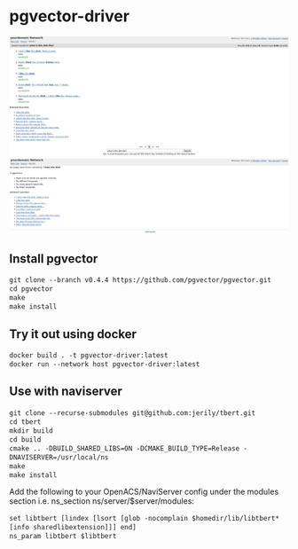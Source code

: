 # pgvector-driver

![Sample Screenshot - Related Searches in OpenACS with PostgreSQL FTS results](related-searches-screenshot-1.png "Sample Screenshot - Related Searches when PostgreSQL FTS found matching records")
![Sample Screenshot - Related Searches in OpenACS without results from PostgreSQL FTS](related-searches-screenshot-2.png "Sample Screenshot - Related Searches when PostgreSQL FTS did NOT find matching records")

## Install pgvector
```
git clone --branch v0.4.4 https://github.com/pgvector/pgvector.git
cd pgvector
make
make install
```

## Try it out using docker
```
docker build . -t pgvector-driver:latest
docker run --network host pgvector-driver:latest
```

## Use with naviserver
```
git clone --recurse-submodules git@github.com:jerily/tbert.git
cd tbert
mkdir build
cd build
cmake .. -DBUILD_SHARED_LIBS=ON -DCMAKE_BUILD_TYPE=Release -DNAVISERVER=/usr/local/ns
make
make install
```
Add the following to your OpenACS/NaviServer config under the modules section i.e. ns_section ns/server/$server/modules:
```
set libtbert [lindex [lsort [glob -nocomplain $homedir/lib/libtbert*[info sharedlibextension]]] end]
ns_param libtbert $libtbert
```

